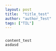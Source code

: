 ```yaml
---
layout: post
title:  "title_test"
author: "author_Test"
tags: ["TIL"]
---
```




``` 

content_test  
asdasd

```




